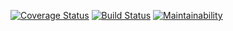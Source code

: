 [![Coverage Status](https://coveralls.io/repos/github/jmajurel/cod19Patient/badge.svg?branch=develop)](https://coveralls.io/github/jmajurel/cod19Patient?branch=develop) [![Build Status](https://travis-ci.org/jmajurel/cod19Patient.svg?branch=develop)](https://travis-ci.org/jmajurel/cod19Patient) [![Maintainability](https://api.codeclimate.com/v1/badges/e593aec41eeabf78bc37/maintainability)](https://codeclimate.com/github/jmajurel/cod19Patient/maintainability)
